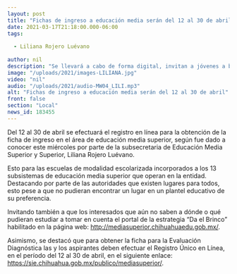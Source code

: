 ```yaml
---
layout: post
title: "Fichas de ingreso a educación media serán del 12 al 30 de abril"
date: 2021-03-17T21:18:00.000-06:00
tags:
  
  - Liliana Rojero Luévano
  
author: nil
description: "Se llevará a cabo de forma digital, invitan a jóvenes a buscar la mejor opción en página Dando el Brinco"
image: "/uploads/2021/images-LILIANA.jpg"
video: "nil"
audio: "/uploads/2021/audio-MW04_LILI.mp3"
alt: "Fichas de ingreso a educación media serán del 12 al 30 de abril"
front: false
section: "Local"
news_id: 183455
---
```


Del 12 al 30 de abril se efectuará el registro en línea para la obtención de la ficha de ingreso en el área de educación media superior, según fue dado a conocer este miércoles por parte de la subsecretaria de Educación Media Superior y Superior, Liliana Rojero Luévano.

Esto para las escuelas de modalidad escolarizada incorporados a los 13 subsistemas de educación media superior que operan en la entidad. Destacando por parte de las autoridades que existen lugares para todos, esto pese a que no pudieran encontrar un lugar en un plantel educativo de su preferencia.

Invitando también a que los interesados que aún no saben a dónde o qué pudieran estudiar a tomar en cuenta el portal de la estrategia “Da el Brinco” habilitado en la página web: http://mediasuperior.chihuahuaedu.gob.mx/.

Asimismo, se destacó que para obtener la ficha para la Evaluación Diagnóstica las y los aspirantes deben efectuar el Registro Único en Línea, en el período del 12 al 30 de abril, en el siguiente enlace: https://sie.chihuahua.gob.mx/publico/mediasuperior/.